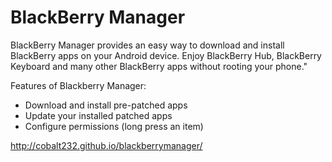 # BlackBerry Manager
BlackBerry Manager provides an easy way to download and install BlackBerry apps on your Android device. Enjoy BlackBerry Hub, BlackBerry Keyboard and many other BlackBerry apps without rooting your phone."

Features of Blackberry Manager:
* Download and install pre-patched apps
* Update your installed patched apps
* Configure permissions (long press an item)
 
http://cobalt232.github.io/blackberrymanager/

